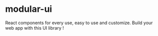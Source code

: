 # modular-ui
React components for every use, easy to use and customize. Build your web app with this UI library !
